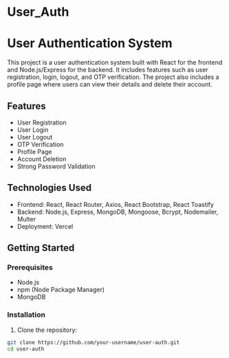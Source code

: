 # User_Auth

# User Authentication System

This project is a user authentication system built with React for the frontend and Node.js/Express for the backend. It includes features such as user registration, login, logout, and OTP verification. The project also includes a profile page where users can view their details and delete their account.

## Features

- User Registration
- User Login
- User Logout
- OTP Verification
- Profile Page
- Account Deletion
- Strong Password Validation

## Technologies Used

- Frontend: React, React Router, Axios, React Bootstrap, React Toastify
- Backend: Node.js, Express, MongoDB, Mongoose, Bcrypt, Nodemailer, Multer
- Deployment: Vercel

## Getting Started

### Prerequisites

- Node.js
- npm (Node Package Manager)
- MongoDB

### Installation

1. Clone the repository:

```sh
git clone https://github.com/your-username/user-auth.git
cd user-auth
